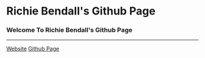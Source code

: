 # Richie Bendall's Github Page
### Welcome To Richie Bendall's Github Page
___
[Website](https://www.richie-bendall.ml) [Github Page](https://github.com/Richienb)
